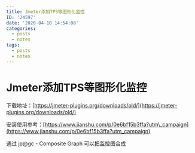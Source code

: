 ```yaml
---
title: Jmeter添加TPS等图形化监控
ID: '24597'
date: '2020-04-10 14:54:08'
categories:
  - posts
  - notes
tags:
  - posts
  - notes
---
```


# Jmeter添加TPS等图形化监控

下载地址：[https://jmeter-plugins.org/downloads/old/](https://jmeter-plugins.org/downloads/old/)

安装使用参考：[https://www.jianshu.com/p/0e6bf15b3ffa?utm\_campaign](https://www.jianshu.com/p/0e6bf15b3ffa?utm_campaign)

通过 jp@gc - Composite Graph 可以把监控图合成
 
 
 
 
 
 
 
 
 
 
 
 
 
 
 
 
 
 
 
 
 
